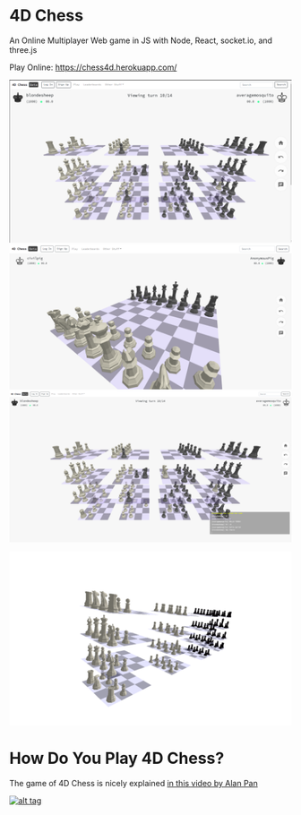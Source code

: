 
# 4D Chess
An Online Multiplayer Web game in JS with Node, React, socket.io, and three.js

Play Online: https://chess4d.herokuapp.com/  

![alt tag](https://raw.githubusercontent.com/BrianSantoso/images/master/4D-Chess/gallery_3.png)
![alt tag](https://raw.githubusercontent.com/BrianSantoso/images/master/4D-Chess/gallery_1.png)
![alt tag](https://raw.githubusercontent.com/BrianSantoso/images/master/4D-Chess/gallery_4.png)

<a href="https://chess4d.herokuapp.com/">![alt tag](https://raw.githubusercontent.com/BrianSantoso/images/master/4D-Chess/4dchessgif.gif)</a>
# How Do You Play 4D Chess?
The game of 4D Chess is nicely explained [in this video by Alan Pan](https://www.youtube.com/watch?v=3wFQPSEPgWc)

<a href="https://www.youtube.com/watch?v=3wFQPSEPgWc">![alt tag](http://i3.ytimg.com/vi/3wFQPSEPgWc/maxresdefault.jpg)</a>
